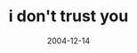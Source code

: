 ---
layout: base.njk
title : 'i don&#39;t trust you' 
view_title : 'i don&#39;t trust you' 
year : '2004' 
date : '2004-12-14' 
img_file : '/drawing/idonttrustyou.png' 
html_file : 'idonttrustyou' 
next_html : 'thatsallhereallywanted.html' 
year_order : '238' 
permalink : "title/{{html_file}}.html"
---